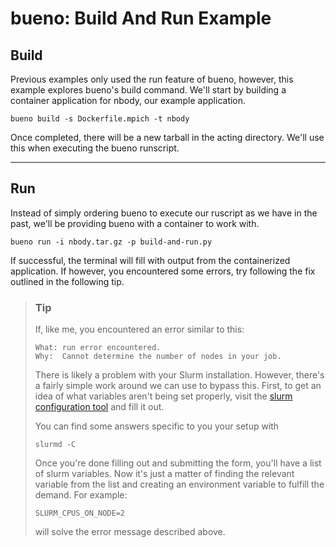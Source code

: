 # bueno: Build And Run Example

## Build
Previous examples only used the run feature of bueno, however, this example
explores bueno's build command. We'll start by building a container application
for nbody, our example application.
```
bueno build -s Dockerfile.mpich -t nbody
```
Once completed, there will be a new tarball in the acting directory. We'll use
this when executing the bueno runscript.

---

## Run
Instead of simply ordering bueno to execute our ruscript as we have in the
past, we'll be providing bueno with a container to work with.
```
bueno run -i nbody.tar.gz -p build-and-run.py
```

If successful, the terminal will fill with output from the containerized
application. If however, you encountered some errors, try following the fix
outlined in the following tip.


> ### Tip
> If, like me, you encountered an error similar to this:
> ```
> What: run error encountered.
> Why:  Cannot determine the number of nodes in your job.
> ```
> There is likely a problem with your Slurm installation. However, there's a
> fairly simple work around we can use to bypass this. First, to get an idea of
> what variables aren't being set properly, visit the
> [slurm configuration tool](https://slurm.schedmd.com/configurator.html) and
> fill it out.
>
> You can find some answers specific to you your setup with
> ```shell
> slurmd -C
> ```
> Once you're done filling out and submitting the form, you'll have a list of
> slurm variables. Now it's just a matter of finding the relevant variable from
> the list and creating an environment variable to fulfill the demand. For
> example:
> ```
> SLURM_CPUS_ON_NODE=2
> ```
> will solve the error message described above.


